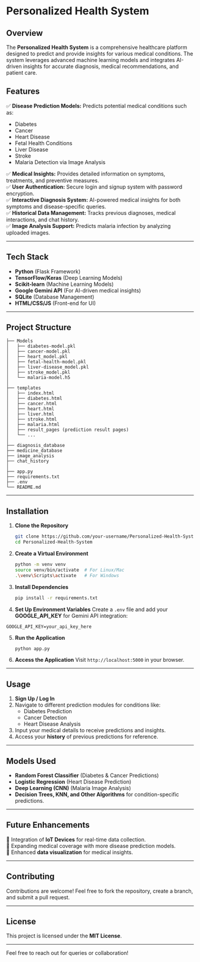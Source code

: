 # Personalized Health System

## Overview
The **Personalized Health System** is a comprehensive healthcare platform designed to predict and provide insights for various medical conditions. The system leverages advanced machine learning models and integrates AI-driven insights for accurate diagnosis, medical recommendations, and patient care.

## Features
✅ **Disease Prediction Models:** Predicts potential medical conditions such as:
- Diabetes
- Cancer
- Heart Disease
- Fetal Health Conditions
- Liver Disease
- Stroke
- Malaria Detection via Image Analysis

✅ **Medical Insights:** Provides detailed information on symptoms, treatments, and preventive measures.  
✅ **User Authentication:** Secure login and signup system with password encryption.  
✅ **Interactive Diagnosis System:** AI-powered medical insights for both symptoms and disease-specific queries.  
✅ **Historical Data Management:** Tracks previous diagnoses, medical interactions, and chat history.  
✅ **Image Analysis Support:** Predicts malaria infection by analyzing uploaded images.  

---

## Tech Stack
- **Python** (Flask Framework)
- **TensorFlow/Keras** (Deep Learning Models)
- **Scikit-learn** (Machine Learning Models)
- **Google Gemini API** (For AI-driven medical insights)
- **SQLite** (Database Management)
- **HTML/CSS/JS** (Front-end for UI)

---

## Project Structure
```
├── Models
│   ├── diabetes-model.pkl
│   ├── cancer-model.pkl
│   ├── heart_model.pkl
│   ├── fetal-health-model.pkl
│   ├── liver-disease_model.pkl
│   ├── stroke_model.pkl
│   └── malaria-model.h5
│
├── templates
│   ├── index.html
│   ├── diabetes.html
│   ├── cancer.html
│   ├── heart.html
│   ├── liver.html
│   ├── stroke.html
│   ├── malaria.html
│   ├── result_pages (prediction result pages)
│   └── ...
│
├── diagnosis_database
├── medicine_database
├── image_analysis
├── chat_history
│
├── app.py
├── requirements.txt
├── .env
└── README.md
```

---

## Installation
1. **Clone the Repository**
   ```bash
   git clone https://github.com/your-username/Personalized-Health-System.git
   cd Personalized-Health-System
   ```

2. **Create a Virtual Environment**
   ```bash
   python -m venv venv
   source venv/bin/activate  # For Linux/Mac
   .\venv\Scripts\activate   # For Windows
   ```

3. **Install Dependencies**
   ```bash
   pip install -r requirements.txt
   ```

4. **Set Up Environment Variables**
Create a `.env` file and add your **GOOGLE_API_KEY** for Gemini API integration:
```
GOOGLE_API_KEY=your_api_key_here
```

5. **Run the Application**
   ```bash
   python app.py
   ```

6. **Access the Application**
Visit `http://localhost:5000` in your browser.

---

## Usage
1. **Sign Up / Log In**
2. Navigate to different prediction modules for conditions like:
   - Diabetes Prediction
   - Cancer Detection
   - Heart Disease Analysis
3. Input your medical details to receive predictions and insights.
4. Access your **history** of previous predictions for reference.

---

## Models Used
- **Random Forest Classifier** (Diabetes & Cancer Predictions)
- **Logistic Regression** (Heart Disease Prediction)
- **Deep Learning (CNN)** (Malaria Image Analysis)
- **Decision Trees, KNN, and Other Algorithms** for condition-specific predictions.

---

## Future Enhancements
🔹 Integration of **IoT Devices** for real-time data collection.  
🔹 Expanding medical coverage with more disease prediction models.  
🔹 Enhanced **data visualization** for medical insights.  

---

## Contributing
Contributions are welcome! Feel free to fork the repository, create a branch, and submit a pull request.  

---

## License
This project is licensed under the **MIT License**.

---


Feel free to reach out for queries or collaboration!

